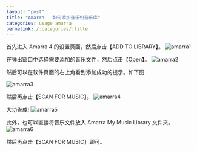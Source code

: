 ```yaml
---
layout: "post"
title: "Amarra - 如何添加音乐到音乐库"
categories: usage amarra
permalink: /:categories/:title
---
```


首先进入 Amarra 4 的设置页面，然后点击【ADD TO LIBRARY】。
![amarra1](https://i.imgur.com/j5HE2eT.png)

在弹出窗口中选择需要添加的音乐文件，然后点击【Open】。
![amarra2](https://i.imgur.com/IOvMOli.png)

然后可以在软件页面的右上角看到添加成功的提示。如下图：

![amarra3](https://i.imgur.com/d0Yr4kr.png)

然后再点击【SCAN FOR MUSIC】。
![amarra4](https://i.imgur.com/GufNobE.png)

大功告成!
![amarra5](https://i.imgur.com/AN9FwCB.png)

此外，也可以直接将音乐文件放入 Amarra My Music Library 文件夹。
![amarra6](https://i.imgur.com/l5gmLZ8.png)

然后再点击【SCAN FOR MUSIC】即可。

